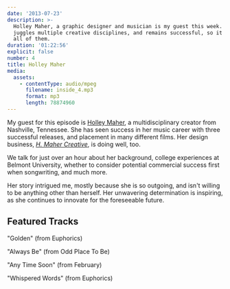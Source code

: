 ```yaml
---
date: '2013-07-23'
description: >-
  Holley Maher, a graphic designer and musician is my guest this week. She
  juggles multiple creative disciplines, and remains successful, so it seems, in
  all of them.
duration: '01:22:56'
explicit: false
number: 4
title: Holley Maher
media:
  assets:
    - contentType: audio/mpeg
      filename: inside_4.mp3
      format: mp3
      length: 78874960
---
```

My guest for this episode is [Holley Maher](http://www.holleymaher.com), a multidisciplinary creator from Nashville, Tennessee. She has seen success in her music career with three successful releases, and placement in many different films. Her design business, *[H. Maher Creative](http://hmahercreative.com)*, is doing well, too.

We talk for just over an hour about her background, college experiences at Belmont University, whether to consider potential commercial success first when songwriting, and much more.

Her story intrigued me, mostly because she is so outgoing, and isn't willing to be anything other than herself. Her unwavering determination is inspiring, as she continues to innovate for the foreseeable future.

## Featured Tracks

"Golden" (from Euphorics)

"Always Be" (from Odd Place To Be)

"Any Time Soon" (from February)

"Whispered Words" (from Euphorics)
